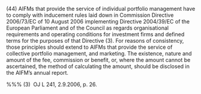 (44) AIFMs that provide the service of individual portfolio management have to comply with inducement rules laid down in Commission Directive 2006/73/EC of 10 August 2006 implementing Directive 2004/39/EC of the European Parliament and of the Council as regards organisational requirements and operating conditions for investment firms and defined terms for the purposes of that Directive (3). For reasons of consistency, those principles should extend to AIFMs that provide the service of collective portfolio management, and marketing. The existence, nature and amount of the fee, commission or benefit, or, where the amount cannot be ascertained, the method of calculating the amount, should be disclosed in the AIFM’s annual report.

%%% (3)  OJ L 241, 2.9.2006, p. 26.